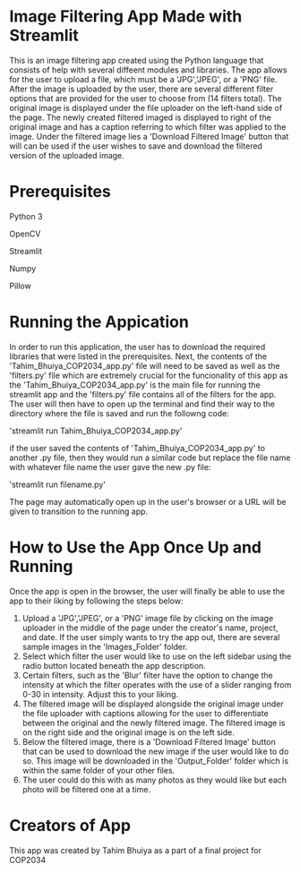 # Image Filtering App Made with Streamlit

This is an image filtering app created using the Python language that consists of help with several diffeent modules and libraries. The app allows for the user to upload a file, which must be a 'JPG','JPEG', or a 'PNG' file. After the image is uploaded by the user, there are several different filter options that are provided for the user to choose from (14 filters total). The original image is displayed under the file uploader on the left-hand side of the page. The newly created filtered imaged is displayed to right of the original image and has a caption referring to which filter was applied to the image. Under the filtered image lies a 'Download Filtered Image' button that will can be used if the user wishes to save and download the filtered version of the uploaded image.

# Prerequisites

Python 3

OpenCV

Streamlit

Numpy

Pillow


# Running the Appication

In order to run this application, the user has to download the required libraries that were listed in the prerequisites. Next, the contents of the 'Tahim_Bhuiya_COP2034_app.py' file will need to be saved as well as the 'filters.py' file which are extremely crucial for the funcionality of this app as the 'Tahim_Bhuiya_COP2034_app.py' is the main file for running the streamlit app and the 'filters.py' file contains all of the filters for the app. The user will then have to open up the terminal and find their way to the directory where the file is saved and run the followng code: 

'streamlit run Tahim_Bhuiya_COP2034_app.py'

if the user saved the contents of 'Tahim_Bhuiya_COP2034_app.py' to another .py file, then they would run a similar code but replace the file name with whatever file name the user gave the new .py file:

'streamlit run filename.py'

The page may automatically open up in the user's browser or a URL will be given to transition to the running app.

# How to Use the App Once Up and Running

Once the app is open in the browser, the user will finally be able to use the app to their liking by following the steps below:
1. Upload a 'JPG','JPEG', or a 'PNG' image file by clicking on the image uploader in the middle of the page under the creator's name, project, and date. If the user simply wants to try the app out, there are several sample images in the 'Images_Folder' folder.
2. Select which filter the user would like to use on the left sidebar using the radio button located beneath the app description.
3. Certain filters, such as the 'Blur' filter have the option to change the intensity at which the filter operates with the use of a slider ranging from 0-30 in intensity. Adjust this to your liking.
4. The filtered image will be displayed alongside the original image under the file uploader with captions allowing for the user to differentiate between the original and the newly filtered image. The filtered image is on the right side and the original image is on the left side.
5. Below the filtered image, there is a 'Download Filtered Image' button that can be used to download the new image if the user would like to do so. This image will be downloaded in the 'Output_Folder' folder which is within the same folder of your other files.
6. The user could do this with as many photos as they would like but each photo will be filtered one at a time.


# Creators of App
This app was created by Tahim Bhuiya as a part of a final project for COP2034
